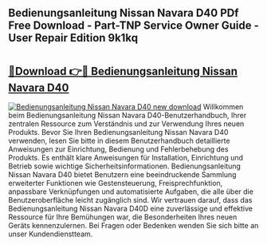 ## Bedienungsanleitung Nissan Navara D40 PDf Free Download - Part-TNP Service Owner Guide - User Repair Edition 9k1kq

# <h2><a href="http://df24yyv.blite.top/?on=Bedienungsanleitung+Nissan+Navara+D40">🔗Download 👉🔴 Bedienungsanleitung Nissan Navara D40</a></h2>

[![Bedienungsanleitung Nissan Navara D40 new download](https://i.imgur.com/lujVjoI.png)](http://df24yyv.blite.top/?on=Bedienungsanleitung+Nissan+Navara+D40)
Willkommen beim Bedienungsanleitung Nissan Navara D40-Benutzerhandbuch, Ihrer zentralen Ressource zum Verständnis und zur Verwendung Ihres neuen Produkts. Bevor Sie Ihren Bedienungsanleitung Nissan Navara D40 verwenden, lesen Sie bitte in diesem Benutzerhandbuch detaillierte Anweisungen zur Einrichtung, Bedienung und Fehlerbehebung des Produkts. Es enthält klare Anweisungen für Installation, Einrichtung und Betrieb sowie wichtige Sicherheitsinformationen. Bedienungsanleitung Nissan Navara D40 bietet Benutzern eine beeindruckende Sammlung erweiterter Funktionen wie Gestensteuerung, Freisprechfunktion, anpassbare Verknüpfungen und automatisierte Aufgaben, die alle über die Benutzeroberfläche leicht zugänglich sind. Wir vertrauen darauf, dass das Bedienungsanleitung Nissan Navara D40D eine zuverlässige und effektive Ressource für Ihre Bemühungen war, die Besonderheiten Ihres neuen Geräts kennenzulernen. Bei Fragen oder Bedenken wenden Sie sich bitte an unser Kundendienstteam.
